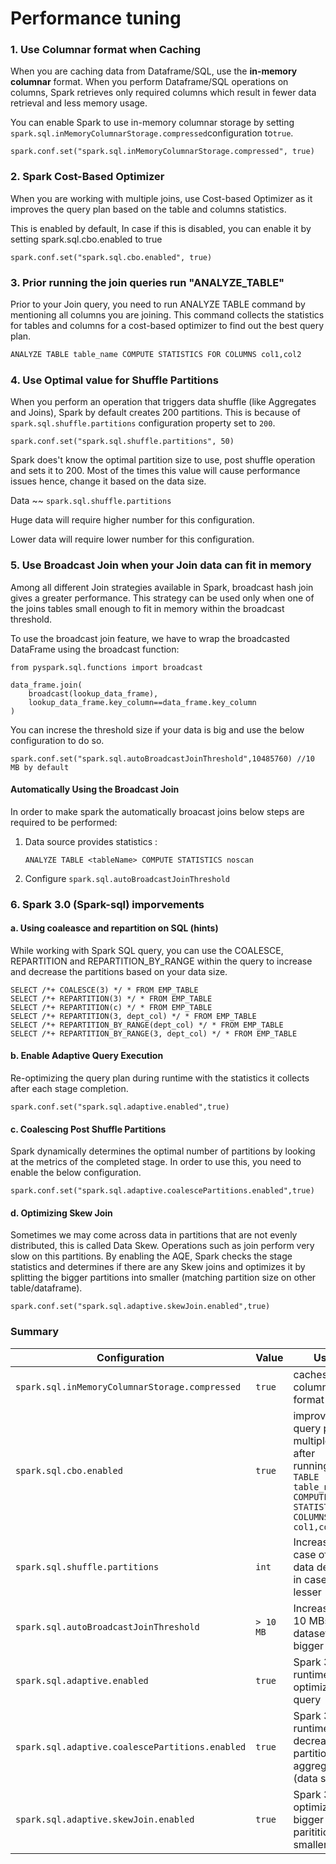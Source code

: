 # Performance tuning

### 1. Use Columnar format when Caching

When you are caching data from Dataframe/SQL, use the **in-memory columnar** format. When you perform Dataframe/SQL operations on columns, Spark retrieves only required columns which result in fewer data retrieval and less memory usage.

You can enable Spark to use in-memory columnar storage by setting `spark.sql.inMemoryColumnarStorage.compressed`configuration to`true`.

```
spark.conf.set("spark.sql.inMemoryColumnarStorage.compressed", true)
```

### 2. Spark Cost-Based Optimizer

When you are working with multiple joins, use Cost-based Optimizer as it improves the query plan based on the table and columns statistics.

This is enabled by default, In case if this is disabled, you can enable it by setting spark.sql.cbo.enabled to true

```
spark.conf.set("spark.sql.cbo.enabled", true)
```

### 3. Prior running the join queries run "ANALYZE_TABLE"

Prior to your Join query, you need to run ANALYZE TABLE command by mentioning all columns you are joining. This command collects the statistics for tables and columns for a cost-based optimizer to find out the best query plan.

```python
ANALYZE TABLE table_name COMPUTE STATISTICS FOR COLUMNS col1,col2
```

### 4. Use Optimal value for Shuffle Partitions

When you perform an operation that triggers data shuffle (like Aggregates and Joins), Spark by default creates 200 partitions. This is because of `spark.sql.shuffle.partitions` configuration property set to `200`.

```
spark.conf.set("spark.sql.shuffle.partitions", 50)
```

Spark does't know the optimal partition size to use, post shuffle operation and sets it to 200. Most of the times this value will cause performance issues hence, change it based on the data size.

Data ~~ `spark.sql.shuffle.partitions`

Huge data will require higher number for this configuration.

Lower data will require lower number for this configuration.

### 5. Use Broadcast Join when your Join data can fit in memory

Among all different Join strategies available in Spark, broadcast hash join gives a greater performance. This strategy can be used only when one of the joins tables small enough to fit in memory within the broadcast threshold.

To use the broadcast join feature, we have to wrap the broadcasted DataFrame using the broadcast function:

```
from pyspark.sql.functions import broadcast

data_frame.join(
    broadcast(lookup_data_frame),
    lookup_data_frame.key_column==data_frame.key_column
)
```

You can increse the threshold size if your data is big and use the below configuration to do so.

```
spark.conf.set("spark.sql.autoBroadcastJoinThreshold",10485760) //10 MB by default
```

#### Automatically Using the Broadcast Join

In order to make spark the automatically broacast joins below steps are required to be performed:

1. Data source provides statistics :
   ```
   ANALYZE TABLE <tableName> COMPUTE STATISTICS noscan
   ```
2. Configure `spark.sql.autoBroadcastJoinThreshold`

### 6. Spark 3.0 (Spark-sql) imporvements

#### a. Using coaleasce and repartition on SQL (hints)

While working with Spark SQL query, you can use the COALESCE, REPARTITION and REPARTITION_BY_RANGE within the query to increase and decrease the partitions based on your data size.

```
SELECT /*+ COALESCE(3) */ * FROM EMP_TABLE
SELECT /*+ REPARTITION(3) */ * FROM EMP_TABLE
SELECT /*+ REPARTITION(c) */ * FROM EMP_TABLE
SELECT /*+ REPARTITION(3, dept_col) */ * FROM EMP_TABLE
SELECT /*+ REPARTITION_BY_RANGE(dept_col) */ * FROM EMP_TABLE
SELECT /*+ REPARTITION_BY_RANGE(3, dept_col) */ * FROM EMP_TABLE
```

#### b. Enable Adaptive Query Execution

Re-optimizing the query plan during runtime with the statistics it collects after each stage completion.

```
spark.conf.set("spark.sql.adaptive.enabled",true)
```

#### c. Coalescing Post Shuffle Partitions

Spark dynamically determines the optimal number of partitions by looking at the metrics of the completed stage. In order to use this, you need to enable the below configuration.

```
spark.conf.set("spark.sql.adaptive.coalescePartitions.enabled",true)
```

#### d. Optimizing Skew Join

Sometimes we may come across data in partitions that are not evenly distributed, this is called Data Skew. Operations such as join perform very slow on this partitions. By enabling the AQE, Spark checks the stage statistics and determines if there are any Skew joins and optimizes it by splitting the bigger partitions into smaller (matching partition size on other table/dataframe).

```
spark.conf.set("spark.sql.adaptive.skewJoin.enabled",true)
```

### Summary


| Configuration | Value | Usage |
| - | - | - |
| `spark.sql.inMemoryColumnarStorage.compressed` | `true` | caches data in columnar format |
| `spark.sql.cbo.enabled` | `true` | improves query plans for multiple joins after running`ANALYZE TABLE table_name COMPUTE STATISTICS FOR COLUMNS col1,col2` |
| `spark.sql.shuffle.partitions` | `int` | Increase in case of huge data decrease in case of lesser |
| `spark.sql.autoBroadcastJoinThreshold` | `> 10 MB` | Increase from 10 MBs if the datasets are bigger in size. |
| `spark.sql.adaptive.enabled` | `true` | Spark 3.0 runtime optimization of query |
| `spark.sql.adaptive.coalescePartitions.enabled` | `true` | Spark 3.0 runtime decrease in partitions after aggregations (data shuffles) |
| `spark.sql.adaptive.skewJoin.enabled` | `true` | Spark 3.0 optimizes bigger parititions into smaller ones |
